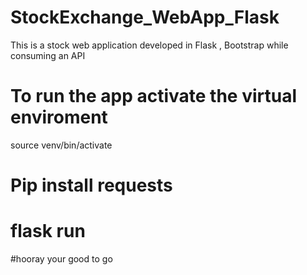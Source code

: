 # StockExchange_WebApp_Flask
This is a stock web application developed in Flask , Bootstrap while consuming an API 

# To run the app activate the virtual enviroment
source venv/bin/activate

# Pip install requests

# flask run 

#hooray your good to go 
